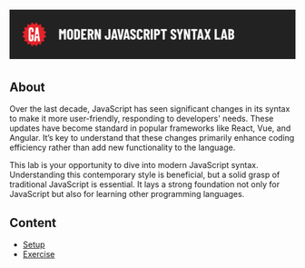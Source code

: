 # ![Modern Javascript Syntax Lab](../assets/hero.png)

## About

Over the last decade, JavaScript has seen significant changes in its syntax to make it more user-friendly, responding to developers' needs. These updates have become standard in popular frameworks like React, Vue, and Angular. It’s key to understand that these changes primarily enhance coding efficiency rather than add new functionality to the language.

This lab is your opportunity to dive into modern JavaScript syntax. Understanding this contemporary style is beneficial, but a solid grasp of traditional JavaScript is essential. It lays a strong foundation not only for JavaScript but also for learning other programming languages.


## Content

- [Setup](../setup/README.md)
- [Exercise](../exercise/README.md)
